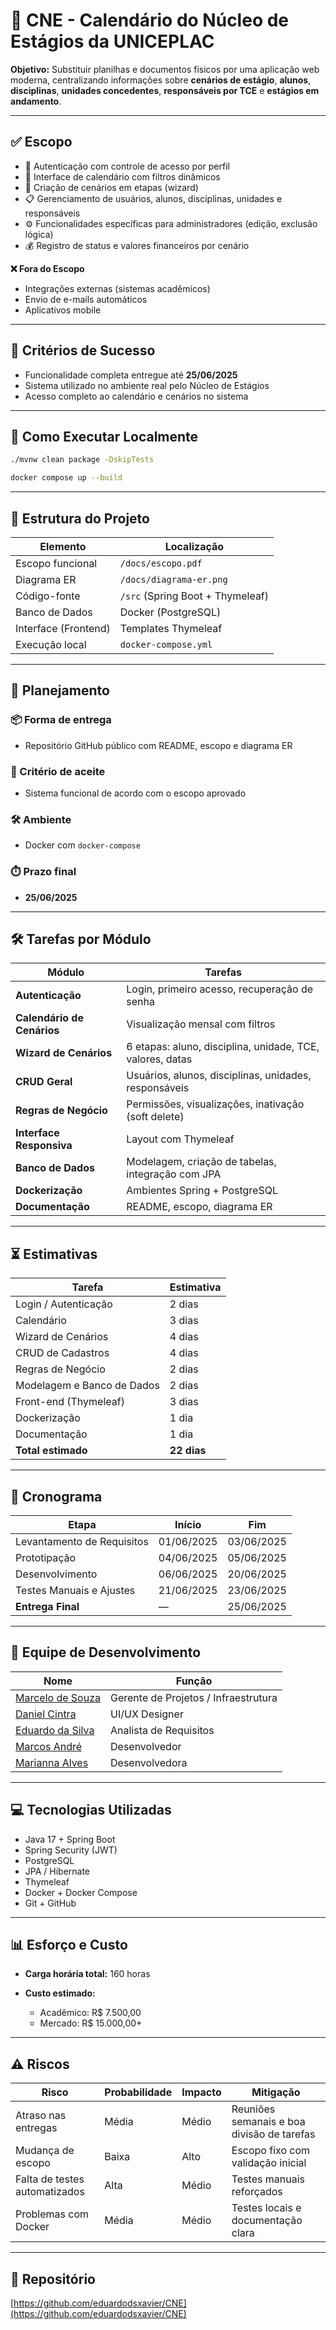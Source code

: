 # 📅 CNE - Calendário do Núcleo de Estágios da UNICEPLAC

**Objetivo:**
Substituir planilhas e documentos físicos por uma aplicação web moderna, centralizando informações sobre **cenários de estágio**, **alunos**, **disciplinas**, **unidades concedentes**, **responsáveis por TCE** e **estágios em andamento**.

---

## ✅ Escopo

* 🔐 Autenticação com controle de acesso por perfil
* 📆 Interface de calendário com filtros dinâmicos
* 🧽 Criação de cenários em etapas (wizard)
* 📋 Gerenciamento de usuários, alunos, disciplinas, unidades e responsáveis
* ⚙️ Funcionalidades específicas para administradores (edição, exclusão lógica)
* 💰 Registro de status e valores financeiros por cenário

**❌ Fora do Escopo**

* Integrações externas (sistemas acadêmicos)
* Envio de e-mails automáticos
* Aplicativos mobile

---

## 🌟 Critérios de Sucesso

* Funcionalidade completa entregue até **25/06/2025**
* Sistema utilizado no ambiente real pelo Núcleo de Estágios
* Acesso completo ao calendário e cenários no sistema

---

## 🚀 Como Executar Localmente

```bash
./mvnw clean package -DskipTests
```

```bash
docker compose up --build
```

---

## 🧹 Estrutura do Projeto

| Elemento             | Localização                      |
| -------------------- | -------------------------------- |
| Escopo funcional     | `/docs/escopo.pdf`               |
| Diagrama ER          | `/docs/diagrama-er.png`          |
| Código-fonte         | `/src` (Spring Boot + Thymeleaf) |
| Banco de Dados       | Docker (PostgreSQL)              |
| Interface (Frontend) | Templates Thymeleaf              |
| Execução local       | `docker-compose.yml`             |

---

## 📌 Planejamento

### 📦 Forma de entrega

* Repositório GitHub público com README, escopo e diagrama ER

### 🧪 Critério de aceite

* Sistema funcional de acordo com o escopo aprovado

### 🛠️ Ambiente

* Docker com `docker-compose`

### ⏱️ Prazo final

* **25/06/2025**

---

## 🛠️ Tarefas por Módulo

| Módulo                     | Tarefas                                                   |
| -------------------------- | --------------------------------------------------------- |
| **Autenticação**           | Login, primeiro acesso, recuperação de senha              |
| **Calendário de Cenários** | Visualização mensal com filtros                           |
| **Wizard de Cenários**     | 6 etapas: aluno, disciplina, unidade, TCE, valores, datas |
| **CRUD Geral**             | Usuários, alunos, disciplinas, unidades, responsáveis     |
| **Regras de Negócio**      | Permissões, visualizações, inativação (soft delete)       |
| **Interface Responsiva**   | Layout com Thymeleaf                                      |
| **Banco de Dados**         | Modelagem, criação de tabelas, integração com JPA         |
| **Dockerização**           | Ambientes Spring + PostgreSQL                             |
| **Documentação**           | README, escopo, diagrama ER                               |

---

## ⏳ Estimativas

| Tarefa                     | Estimativa  |
| -------------------------- | ----------- |
| Login / Autenticação       | 2 dias      |
| Calendário                 | 3 dias      |
| Wizard de Cenários         | 4 dias      |
| CRUD de Cadastros          | 4 dias      |
| Regras de Negócio          | 2 dias      |
| Modelagem e Banco de Dados | 2 dias      |
| Front-end (Thymeleaf)      | 3 dias      |
| Dockerização               | 1 dia       |
| Documentação               | 1 dia       |
| **Total estimado**         | **22 dias** |

---

## 📅 Cronograma

| Etapa                      | Início     | Fim        |
| -------------------------- | ---------- | ---------- |
| Levantamento de Requisitos | 01/06/2025 | 03/06/2025 |
| Prototipação               | 04/06/2025 | 05/06/2025 |
| Desenvolvimento            | 06/06/2025 | 20/06/2025 |
| Testes Manuais e Ajustes   | 21/06/2025 | 23/06/2025 |
| **Entrega Final**          | —          | 25/06/2025 |

---

## 👥 Equipe de Desenvolvimento

| Nome                                                   | Função                               |
| ------------------------------------------------------ | ------------------------------------ |
| [Marcelo de Souza](https://github.com/Marcelo914)      | Gerente de Projetos / Infraestrutura |
| [Daniel Cintra](https://github.com/DanielCs1609)       | UI/UX Designer                       |
| [Eduardo da Silva](https://github.com/eduardodsxavier) | Analista de Requisitos               |
| [Marcos André](https://github.com/Dede-0081)           | Desenvolvedor                        |
| [Marianna Alves](https://github.com/marixlo)           | Desenvolvedora                       |

---

## 💻 Tecnologias Utilizadas

* Java 17 + Spring Boot
* Spring Security (JWT)
* PostgreSQL
* JPA / Hibernate
* Thymeleaf
* Docker + Docker Compose
* Git + GitHub

---

## 📊 Esforço e Custo

* **Carga horária total:** 160 horas
* **Custo estimado:**

  * Acadêmico: R\$ 7.500,00
  * Mercado: R\$ 15.000,00+

---

## ⚠️ Riscos

| Risco                         | Probabilidade | Impacto | Mitigação                                  |
| ----------------------------- | ------------- | ------- | ------------------------------------------ |
| Atraso nas entregas           | Média         | Médio   | Reuniões semanais e boa divisão de tarefas |
| Mudança de escopo             | Baixa         | Alto    | Escopo fixo com validação inicial          |
| Falta de testes automatizados | Alta          | Médio   | Testes manuais reforçados                  |
| Problemas com Docker          | Média         | Médio   | Testes locais e documentação clara         |

---

## 🔗 Repositório

[https://github.com/eduardodsxavier/CNE](https://github.com/eduardodsxavier/CNE)
